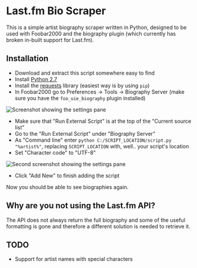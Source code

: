 Last.fm Bio Scraper
==================
This is a simple artist biography scraper written in Python, designed to be used with Foobar2000 and the biography plugin (which currently has broken in-built support for Last.fm).

Installation
------------
* Download and extract this script somewhere easy to find
* Install [Python 2.7](https://www.python.org/download/releases/2.7/)
* Install the [requests](http://docs.python-requests.org/en/latest/) library (easiest way is by using `pip`)
* In Foobar2000 go to Preferences -> Tools -> Biography Server (make sure you have the `foo_uie_biography` plugin installed)

![Screenshot showing the settings pane](http://i.imgur.com/SCCYexn.png)
* Make sure that "Run External Script" is at the top of the "Current source list"
* Go to the "Run External Script" under "Biography Server"
* As "Command line" enter `python C:/SCRIPT_LOCATION/script.py "%artist%"`, replacing `SCRIPT_LOCATION` with, well.. your script's location
* Set "Character code" to "UTF-8"

![Second screenshot showing the settings pane](http://i.imgur.com/iajXFT8.png)
* Click "Add New" to finish adding the script 

Now you should be able to see biographies again.

Why are you not using the Last.fm API?
--------------------------------------
The API does not always return the full biography and some of the useful 
formatting is gone and therefore a different solution is needed to retrieve it.

TODO
----
* Support for artist names with special characters


